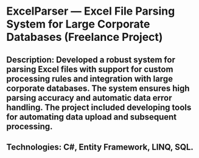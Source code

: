 # ExcelParser — Excel File Parsing System for Large Corporate Databases (Freelance Project)
## Description: Developed a robust system for parsing Excel files with support for custom processing rules and integration with large corporate databases. The system ensures high parsing accuracy and automatic data error handling. The project included developing tools for automating data upload and subsequent processing.
## Technologies: C#, Entity Framework, LINQ, SQL.
